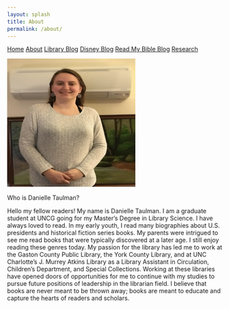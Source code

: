 ```yaml
---
layout: splash
title: About
permalink: /about/
---
```

[Home](/)
[About](/about/)
[Library Blog](/library/)
[Disney Blog](/disney/)
[Read My Bible Blog](/bible/)
[Research](/research/)

<img src="/assets/Danielle Taulman.jpg" width= "300px" height= "300px">

 Who is Danielle Taulman?

 Hello my fellow readers! My name is Danielle Taulman. I am a graduate student at UNCG going for my Master’s Degree in Library Science. I have always loved to read. In my early youth, I read many biographies about U.S. presidents and historical fiction series books. My parents were intrigued to see me read books that were typically discovered at a later age. I still enjoy reading these genres today. My passion for the library has led me to work at the Gaston County Public Library, the York County Library, and at UNC Charlotte’s J. Murrey Atkins Library as a Library Assistant in Circulation, Children’s Department, and Special Collections. Working at these libraries have opened doors of opportunities for me to continue with my studies to pursue future positions of leadership in the librarian field. I believe that books are never meant to be thrown away; books are meant to educate and capture the hearts of readers and scholars.
